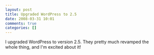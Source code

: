 ```yaml
---
layout: post
title: Upgraded WordPress to 2.5
date: 2008-03-31 10:01
comments: true
categories: []
---
```

I upgraded WordPress to version 2.5. They pretty much revamped the whole thing, and I'm excited about it!
